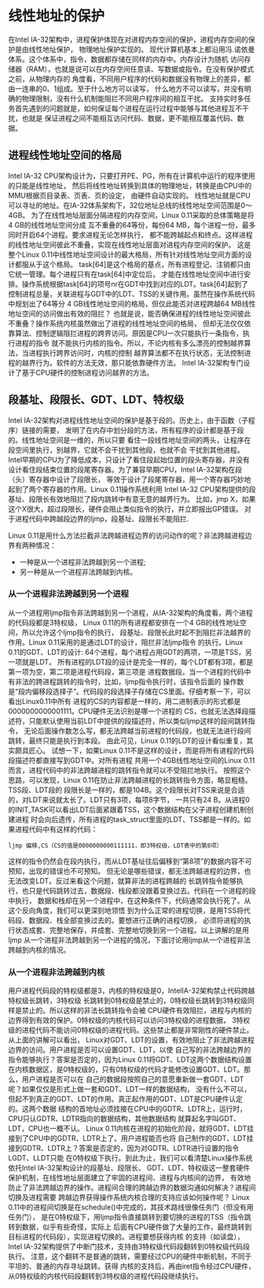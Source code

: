 线性地址的保护
================================================================================

在Intel IA-32架构中，进程保护体现在对进程内存空间的保护，进程内存空间的保护是由线性地址保护，
物理地址保护实现的。
现代计算机基本上都沿用冯.诺依曼体系。这个体系中，指令，数据都存储在同样的内存中。内存设计为随机
访问存储器（RAM），也就是说可以在内存空间任意读、写数据或指令。在没有保护模式之前，从物理内存的
角度看，不同用户程序的代码和数据没有物理上的差异，都由一连串的0、1组成。至于什么地方可以读写，
什么地方不可以读写，并没有明确的物理限制，没有什么机制能阻拦不同用户程序间的相互干扰。
支持实时多任务首先遇到的问题就是，如何保证每个进程在运行过程中能够与其他进程互不干扰，也就是
保证进程之间不能相互访问代码、数据，更不能相互覆盖代码、数据。

进程线性地址空间的格局
--------------------------------------------------------------------------------

Intel IA-32 CPU架构设计为，只要打开PE、PG，所有在计算机中运行的程序使用的只能是线性地址，
然后将线性地址转换到具体的物理地址，转换是由CPU中的MMU根据页目录表、页表、页的设定，
由硬件自动实现的。
线性地址就是CPU可以寻址的地址。在IA-32体系架构下，32位地址总线的线性地址空间范围是0～4GB。
为了在线性地址层面分隔进程的内存空间，Linux 0.11采取的总体策略是将4 GB的线性地址空间分成
互不重叠的64等份，每份64 MB，每个进程一份，最多同时开启64个进程。要求进程无论怎样执行，
都不能跨越起点和终点。这样进程的线性地址空间彼此不重叠，实现在线性地址层面对进程内存空间的保护。
这是整个Linux 0.11中线性地址空间设计的最大格局，所有针对线性地址空间方面的设计都服从于这个格局。
task[64]是这个格局的基点，所有进程登记、注销都只由它统一管理。每个进程只有在task[64]中定位后，
才能在线性地址空间中进行安排。操作系统根据task[64]的项号nr在GDT中找到对应的LDT。task[64]起到了
控制进程总量，关联进程与GDT中的LDT、TSS的关键作用。虽然在操作系统代码中规划出了64等分
4 GB线性地址空间的格局，但仅此能否对进程跨越64 MB线性地址空间的访问做出有效的阻拦？
也就是说，能否确保进程的线性地址空间彼此不重叠？操作系统内核虽然做出了进程的线性地址空间的格局，
但却无法仅仅依靠算法、控制逻辑阻拦进程的跨界访问。原因是CPU一次只能执行一条指令，执行进程的指令
就不能执行内核的指令。所以，不论内核有多么漂亮的控制越界算法，当进程执行跨界访问时，内核的控制
越界算法都不在执行状态，无法控制进程的越界行为。软件的方法无效，那只能依靠硬件方法。
Intel IA-32架构专门设计了基于CPU硬件的控制进程访问越界的方法。

段基址、段限长、GDT、LDT、特权级
--------------------------------------------------------------------------------

Intel IA-32架构对进程线性地址空间的保护是基于段的。历史上，由于函数（子程序）链接的需要，
发明了在内存中划分段的方法，所有程序的设计都是基于段的。线性地址空间是一维的，所以只要
看住一段线性地址空间的两头，让程序在段空间里执行，别越界，它就不会干扰到其他段，也就不会
干扰到其他进程。Intel早期的CPU为了降低成本，只设计了看住段起始位置的段头寄存器，并没有
设计看住段结束位置的段尾寄存器。为了兼容早期CPU，Intel IA-32架构在段（头）寄存器中设计了段限长，
等效于设计了段尾寄存器，用一个寄存器巧妙地起到了两个寄存器的作用。Linux 0.11操作系统利用
Intel IA-32 CPU架构提供的段基址、段限长有效地阻拦了段内跳转中有意无意的越界行为。
比如，jmp X，如果这个X很大，超过段限长，硬件会阻止类似指令的执行，并立即报出GP错误。
对于进程代码中跨越段边界的ljmp，段基址、段限长不能阻拦.

Linux 0.11是用什么方法拦截非法跨越进程边界的访问动作的呢？非法跨越进程边界有两种情况：
* 一种是从一个进程非法跨越到另一个进程;
* 另一种是从一个进程非法跨越到内核。

### 从一个进程非法跨越到另一个进程

从一个进程用ljmp指令非法跨越到另一个进程，从IA-32架构的角度看，两个进程的代码段都是3特权级，
Linux 0.11的所有进程都安排在一个4 GB的线性地址空间，所以允许这个ljmp指令的执行，
段基址、段限长此时起不到阻拦非法越界的作用。Linux 0.11采用的是通过LDT的设计，阻拦非法ljmp指令
的执行。Linux 0.11的GDT、LDT的设计: 64个进程，每个进程占用GDT的两项，一项是TSS，另一项就是LDT。
所有进程的LDT段的设计是完全一样的，每个LDT都有3项，都是第一项为空，第二项是进程代码段，第三项是
进程数据段。当一个进程的代码中有非法的跨进程跳转的指令时，比如，ljmp指令执行时，该指令后面的
操作数是“段内偏移段选择子”。代码段的段选择子存储在CS里面。仔细考察一下，可以看出Linux0.11中所有
进程的CS的内容都是一样的，用二进制表示的形式都是0000000000001111。CPU硬件无法识别是哪一个进程的
CS，也就无法选择段描述符，只能默认使用当前LDT中提供的段描述符，所以类似ljmp这样的段间跳转指令，
无论后面操作数怎么写，都无法跨越当前进程的代码段，也就无法进行段间跳转，最终只能是执行到本段。
由此可见，Linux 0.11的LDT的设计看似重复，其实颇具匠心。
试想一下，如果Linux 0.11不是这样的设计，而是将所有进程的代码段描述符都直接写到GDT中。对所有进程
共用一个4GB线性地址空间的Linux 0.11而言，进程代码中的非法跨越进程的跳转指令就可以不受阻拦地执行。
按照这个思路，可以发现，Linux 0.11在防止非法跨越进程的长跳转指令方面，略显粗糙。TSS段、LDT段的
段限长是一样的，都是104B。这个段限长对TSS来说是合适的，对LDT来说就太长了。LDT只有3项，每项8字节，
一共只有24 B。从进程0的INIT_TASK可以看出LDT后面紧跟着TSS，这个数据结构在父子进程创建机制创建进程
时会向后遗传，所有进程的task_struct里面的LDT、TSS都是一样的。如果进程代码中有这样的代码：

```
ljmp 偏移,CS（CS的值是0000000000111111，即3特权级，LDT表中的第8项）
```

这样的指令仍然会在段内执行，而从LDT基址往后偏移到“第8项”的数据内容不可预知，出现的错误也不可预知。
但无论是哪些错误，都无法跨越进程的边界，也无法改变LDT。反过来看这个问题，就算非法的进程跨越的
长跳转指令能够执行，也只是代码跳转过去，数据段、栈段都没跟着变换过去。代码在一个进程的段中执行，
数据和栈却在另一个进程中，在这种条件下，代码通常会执行死了。从这个反向角度，我们可以更深刻地领悟
到为什么正常的进程切换，是用TSS将代码段、数据段、栈全部变换过去的。要想进行正确的进程切换，
必须将进程的执行状态成套、完整地保存，并成套、完整地切换到另一个进程。以上讲解的是用ljmp
从一个进程非法跨越到另一个进程的情况，下面讨论用ljmp从一个进程非法跨越到内核的情况。

### 从一个进程非法跨越到内核

用户进程代码段的特权级都是3，内核的特权级是0，IntelIA-32架构禁止代码跨越特权级长跳转，3特权级
长跳转到0特权级是禁止的，0特权级长跳转到3特权级同样是禁止的。所以这样的非法长跳转指令会被
CPU硬件有效阻拦，进程与内核的边界得到有效的保护。0特权级的内核代码可以访问3特权级的进程数据，
3特权级的进程代码不能访问0特权级的进程代码。这些禁止都是非常刚性的硬件禁止。从上面的讲解可以看出，
Linux对GDT、LDT的设置，有效地阻止了非法跨越进程边界的访问。用户进程是否可以设置GDT、LDT，以使
自己写的非法跨越边界的指令能够执行？答案是否定的，因为Linux 0.11将GDT、LDT这两个数据结构设置
在内核数据区，是0特权级的，只有0特权级的代码才能修改设置GDT、LDT。那么，用户进程是否可以在
自己的数据段按照自己的意愿重新做一套GDT、LDT呢？如果仅仅是形式上做一套和GDT、LDT一样的数据结构，
没有什么不可以，但起不到真正的GDT、LDT的作用。真正起作用的GDT、LDT是CPU硬件认定的。这两个数据
结构的首地址必须挂接在CPU中的GDTR、LDTR上，运行时，CPU只认GDTR、LDTR指向的数据结构，其他数据结构
就算起名字叫GDT、LDT，CPU也一概不认。
Linux 0.11内核在进程的初始化阶段，就将GDT、LDT挂接到了CPU中的GDTR、LDTR上了。用户进程能否也将
自己制作的GDT、LDT挂接到GDTR、LDTR上？答案是否定的，因为对GDTR、LDTR进行设置的指令LGDT、LLDT只能
在0特权级下执行。到此为止，我们可以看清楚Linux操作系统依托Intel IA-32架构设计的段基址、段限长、
GDT、LDT、特权级这一整套硬件保护机制，在线性地址层面建立了牢固的进程间、进程与内核间的边界，
有效地防止了非法跨越边界的操作。进程间合理的跨越边界的数据沟通如何解决？进程间切换及进程需要
跨越边界获得操作系统内核合理的支持应该如何操作呢？
Linux 0.11中的进程间切换是在schedule()中完成的，其技术路线很像任务门（但没有用任务门），
是在0特权级下，用ljmp指令直接跳转到要切换的进程的TSS（指令跳转到数据，似乎有些奇怪，实际上
后面有CPU硬件做了大量的工作，最终跳转到目标进程的代码段），实现进程切换的。进程要想获得内核
的支持（如读盘），Intel IA-32架构提供了中断门技术，支持由3特权级代码段翻转到0特权级代码段执行。
注意，这个翻转不是普通的跳转，需要经过CPU的硬件中断机制，不同于平坦的、普通的内存寻址跳转。获得
内核的支持后，再由iret指令经过CPU硬件，从0特权级的内核代码段翻转到3特权级的进程代码段继续执行。
